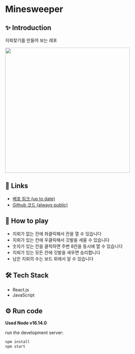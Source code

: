 # Minesweeper

## ✨ Introduction

지뢰찾기를 만들어 보는 레포

<img src="https://github.com/psst54/minesweeper/assets/63946327/154eb4a4-9e35-40d8-9b10-34bb448cf798" width="400" height="auto" />

## 🔗 Links

- [배포 링크 (up to date)](https://minesweeper-psst.pages.dev)
- [Github 코드 (always public)](https://github.com/psst54/minesweeper)

## 📝 How to play

- 지뢰가 없는 칸에 좌클릭해서 칸을 열 수 있습니다
- 지뢰가 있는 칸에 우클릭해서 깃발을 세울 수 있습니다
- 숫자가 있는 칸을 클릭하면 주변 8칸을 동시에 열 수 있습니다
- 지뢰가 있는 모든 칸에 깃발을 세우면 승리합니다
- 남은 지뢰의 수는 보드 위에서 알 수 있습니다

## 🛠️ Tech Stack

- React.js
- JavaScript

## ⚙️ Run code

**Used Node v16.14.0**

run the development server:

```bash
npm install
npm start
```
